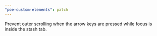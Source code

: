 ```yaml
---
"poe-custom-elements": patch
---
```


Prevent outer scrolling when the arrow keys are pressed while focus is inside the stash tab.
